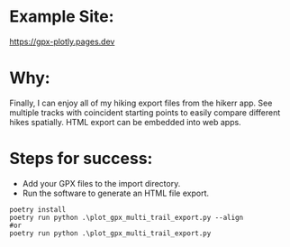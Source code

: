 # Example Site:
https://gpx-plotly.pages.dev

# Why:
Finally, I can enjoy all of my hiking export files from the hikerr app.
See multiple tracks with coincident starting points to easily compare different hikes spatially.
HTML export can be embedded into web apps.

# Steps for success:
- Add your GPX files to the import directory.
- Run the software to generate an HTML file export.
```
poetry install
poetry run python .\plot_gpx_multi_trail_export.py --align
#or
poetry run python .\plot_gpx_multi_trail_export.py
```